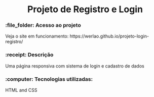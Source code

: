 <h1 align="center"> Projeto de Registro e Login </h1>

<h3>:file_folder: Acesso ao projeto</h3>
Veja o site em funcionamento: https://werlao.github.io/projeto-login-registro/

<h3>:receipt: Descrição</h3>
Uma página responsiva com sistema de login e cadastro de dados

<h3>:computer: Tecnologias utilizadas:</h3>
HTML and CSS
